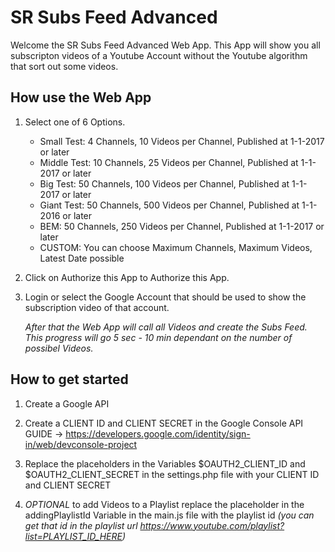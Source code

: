 # SR Subs Feed Advanced

Welcome the SR Subs Feed Advanced Web App.
This App will show you all subscripton videos of a Youtube Account without the Youtube algorithm that sort out some videos.

## How use the Web App

1. Select one of 6 Options.
    - Small Test: 4 Channels, 10 Videos per Channel, Published at 1-1-2017 or later
    - Middle Test: 10 Channels, 25 Videos per Channel, Published at 1-1-2017 or later
    - Big Test: 50 Channels, 100 Videos per Channel, Published at 1-1-2017 or later
    - Giant Test: 50 Channels, 500 Videos per Channel, Published at 1-1-2016 or later
    - BEM: 50 Channels, 250 Videos per Channel, Published at 1-1-2017 or later
    - CUSTOM: You can choose Maximum Channels, Maximum Videos, Latest Date possible

2. Click on Authorize this App to Authorize this App.

3. Login or select the Google Account that should be used to show the subscription video of that account.

    *After that the Web App will call all Videos and create the Subs Feed. 
    This progress will go 5 sec - 10 min dependant on the number of possibel Videos.*

## How to get started

1. Create a Google API

2. Create a CLIENT ID and CLIENT SECRET in the Google Console API 
    GUIDE -> https://developers.google.com/identity/sign-in/web/devconsole-project

3. Replace the placeholders in the Variables $OAUTH2_CLIENT_ID and $OAUTH2_CLIENT_SECRET in the settings.php file with your CLIENT ID and CLIENT SECRET

4. *OPTIONAL* to add Videos to a Playlist replace the placeholder in the addingPlaylistId Variable in the main.js file with the playlist id *(you can get that id in the playlist url https://www.youtube.com/playlist?list=PLAYLIST_ID_HERE)*
